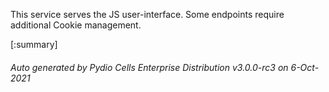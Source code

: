 






This service serves the JS user-interface. Some endpoints require additional Cookie management.

[:summary]

###### Auto generated by Pydio Cells Enterprise Distribution v3.0.0-rc3 on 6-Oct-2021
